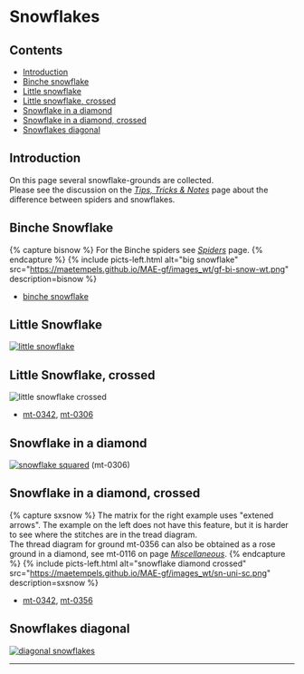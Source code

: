 # Snowflakes

## Contents
* [Introduction](#introduction)
* [Binche snowflake](#binche-snowflake)
* [Little snowflake](#little-snowflake)
* [Little snowflake, crossed](#little-snowflake-crossed)
* [Snowflake in a diamond](#snowflake-in-a-diamond)
* [Snowflake in a diamond, crossed](#snowflake-in-a-diamond-crossed)
* [Snowflakes diagonal](#snowflakes-diagonal)

## Introduction
On this page several snowflake-grounds are collected.   
Please see the discussion on the [_Tips, Tricks &amp; Notes_][page-tips] page about the difference between spiders and snowflakes.

## Binche Snowflake
{% capture bisnow %}
For the Binche spiders see <a href="https://maetempels.github.io/MAE-gf/docs/spiders#binche-spiders"><em>Spiders</em></a> page.
{% endcapture %}
{% include picts-left.html
  alt="big snowflake"
  src="https://maetempels.github.io/MAE-gf/images_wt/gf-bi-snow-wt.png"
  description=bisnow
%}
* [binche snowflake][T-ex-sn-bin]

## Little Snowflake
[![little snowflake][pic-sn-oo]][T-ex-0300]

## Little Snowflake, crossed
![little snowflake crossed][pic-sn-cr]
* [mt-0342][T-ex-0342], [mt-0306][T-mt-0306]

## Snowflake in a diamond
[![snowflake squared][pic-sn-uni-sq]][T-ex-0306] (mt-0306)    

## Snowflake in a diamond, crossed
{% capture sxsnow %}
The matrix for the right example uses &quot;extened arrows&quot;. The example on the left does not have this feature, but it is harder to see where the stitches are in the tread diagram.<br>The thread diagram for ground mt-0356 can also be obtained as a rose ground in a diamond, see mt-0116 on page <a href="https://maetempels.github.io/MAE-gf/docs/misca#rose-ground-in-a-diamond"><em>Miscellaneous</em></a>.
{% endcapture %}
{% include picts-left.html
  alt="snowflake diamond crossed"
  src="https://maetempels.github.io/MAE-gf/images_wt/sn-uni-sc.png"
  description=sxsnow
%}
* [mt-0342][T-0342-sq], [mt-0356][T-mt-0356]

## Snowflakes diagonal
[![diagonal snowflakes][pic-sn-dia]][T-ex-sn-dia]

***

[page-spiders]: https://maetempels.github.io/MAE-gf/docs/spiders#binche-spiders
[page-maths-tb]: https://maetempels.github.io/MAE-gf/docs/maths#to-big-matrix
[page-tips]: https://maetempels.github.io/MAE-gf/docs/tricks#ground-names

[pic-fusion]: https:/maetempels.github.io/MAE-gf/images_wt/gf-fusion.png
[pic-0306-OIv]: https:/maetempels.github.io/MAE-gf/images_wt/gf%200301%20wt.png
[pic-sn-oo]: https://maetempels.github.io/MAE-gf/images_wt/gf-sn-oo-wt.png
[pic-sn-cr]: https://maetempels.github.io/MAE-gf/images_wt/gf-sn-cr-wt.png
[pic-sn-dia]: https://maetempels.github.io/MAE-gf/images_wt/gf-sn-dia-wt.png
[pic-sn-squ]: https://maetempels.github.io/MAE-gf/images_wt/gf%200301%20wt.png
[pic-sn-uni-sc]: https://maetempels.github.io/MAE-gf/images_wt/sn-uni-sc.png
[pic-sn-uni-sq]: https://maetempels.github.io/MAE-gf/images_wt/sn-uni-sq.png

[T-ex-0306]: https://d-bl.github.io/GroundForge/tiles?patchWidth=12&patchHeight=12&a1=ct&d1=ctctt&b2=ctr&c2=ctctt&d2=ctct&e2=ctctt&f2=ctl&a3=ctctt&b3=ctctt&c3=ct&e3=ct&f3=ctctt&shiftColsSE=3&shiftRowsSE=3&shiftColsSW=-3&shiftRowsSW=3&tile=5--5--,-C632B,566-22,

[T-ex-0342]: https://d-bl.github.io/GroundForge/tiles?patchWidth=16&patchHeight=16&c1=c&e1=c&b2=ctctc&d2=tc&f2=ctctc&h2=ct&a3=ct&g3=ct&h4=ctct&shiftColsSE=4&shiftRowsSE=4&shiftColsSW=-4&shiftRowsSW=4&tile=--B-C---,-E-5-O-K,5-----5-,-------5,

[T-0342-sq]: https://d-bl.github.io/GroundForge/tiles?patchWidth=12&patchHeight=12&a1=ct&b1=ctct&c1=ct&d1=ct&a2=ct&c2=ctctl&d2=ctctt&a3=ctctt&b3=ctctr&c3=ctct&d3=ctctl&a4=ctctr&b4=ctct&c4=ct&b5=ct&c5=ctct&shiftColsSE=3&shiftRowsSE=3&shiftColsSW=-4&shiftRowsSW=2&tile=9C46,8-27,8D17,4889,-468

[T-ex-0300]: https://d-bl.github.io/GroundForge/tiles?patchWidth=12&patchHeight=16&a1=ct&c1=ct&b2=ct&a3=ct&c3=ct&b4=ctct&d4=ctct&shiftColsSE=2&shiftRowsSE=4&shiftColsSW=-2&shiftRowsSW=4&tile=5-5-,-5--,B-C-,-5-5,

[T-ex-sn-dia]: https://d-bl.github.io/GroundForge/tiles?patchWidth=12&patchHeight=12&d1=ctc&c1=ctc&b1=ctc&a1=tctct&c2=ctc&b2=ctc&a2=ctc&tile=1011,114-&footsideStitch=ctctt&tileStitch=ctc&headsideStitch=ctctt&shiftColsSW=-2&shiftRowsSW=2&shiftColsSE=2&shiftRowsSE=2

[T-ex-sn-bin]: https://d-bl.github.io/GroundForge/tiles?patchWidth=12&patchHeight=12&a1=ctc&c1=ctc&d1=ctcll&f1=ctcrr&g1=ctc&b2=ctc&e2=ctctctc&h2=ctc&a3=ctc&c3=ctcrr&d3=ctc&f3=ctc&g3=ctcll&shiftColsSE=4&shiftRowsSE=3&shiftColsSW=-4&shiftRowsSW=3&tile=5-25-56-,-5--5--5,5-C6-2B-,

[T-mt-0306]: https://d-bl.github.io/GroundForge/tiles?patchWidth=24&patchHeight=24&c1=c&e1=c&b2=c&d2=tctc&f2=c&h2=ctct&a3=cr&g3=cl&h4=tct&shiftColsSE=4&shiftRowsSE=4&shiftColsSW=-4&shiftRowsSW=4&tile=--B-C---,-E-5-O-K,5-----5-,-------5

[T-mt-0356]: https://d-bl.github.io/GroundForge/tiles?patchWidth=17&patchHeight=16&j1=ctcl&f1=ctcr&d1=c&c1=ctct&b1=c&d2=cr&b2=cl&h3=ctct&c3=ctc&d4=c&b4=c&j5=ctcr&f5=ctcl&d5=c&c5=tctc&b5=c&tile=-O3E-5---5,-4-7--W-Y-,--5----5--,-B-C--Y-W-,-158-L---H&footsideStitch=tctct&tileStitch=ctc&headsideStitch=tctct&shiftColsSW=-5&shiftRowsSW=5&shiftColsSE=5&shiftRowsSE=5
